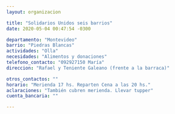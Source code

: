```yaml
---
layout: organizacion

title: "Solidarios Unidos seis barrios"
date: 2020-05-04 00:47:54 -0300

departamento: "Montevideo"
barrio: "Piedras Blancas"
actividades: "Olla"
necesidades: "Alimentos y donaciones"
telefono_contacto: "092927150 María"
direccion: "Rafael y Teniente Galeano (frente a la barraca)"

otros_contactos: ""
horario: "Merienda 17 hs. Reparten Cena a las 20 hs."
aclaraciones: "También cubren merienda. Llevar tupper"
cuenta_bancaria: ""

---
```

